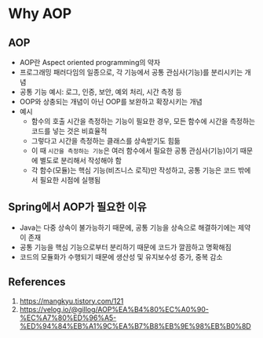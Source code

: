 # Why AOP

## AOP

- AOP란 Aspect oriented programming의 약자
- 프로그래밍 패러다임의 일종으로, 각 기능에서 공통 관심사(기능)를 분리시키는 개념
- 공통 기능 예시: 로그, 인증, 보안, 예외 처리, 시간 측정 등
- OOP와 상충되는 개념이 아닌 OOP를 보완하고 확장시키는 개념
- 예시
  - 함수의 호출 시간을 측정하는 기능이 필요한 경우, 모든 함수에 시간을 측정하는 코드를 넣는 것은 비효율적
  - 그렇다고 시간을 측정하는 클래스를 상속받기도 힘듦
  - 이 때 `시간을 측정하는 기능`은 여러 함수에서 필요한 공통 관심사(기능)이기 때문에 별도로 분리해서 작성해야 함
  - 각 함수(모듈)는 핵심 기능(비즈니스 로직)만 작성하고, 공통 기능은 코드 밖에서 필요한 시점에 실행됨

## Spring에서 AOP가 필요한 이유

- Java는 다중 상속이 불가능하기 때문에, 공통 기능을 상속으로 해결하기에는 제약이 존재
- 공통 기능을 핵심 기능으로부터 분리하기 때문에 코드가 깔끔하고 명확해짐
- 코드의 모듈화가 수행되기 때문에 생산성 및 유지보수성 증가, 중복 감소

## References

1. https://mangkyu.tistory.com/121
2. https://velog.io/@gillog/AOP%EA%B4%80%EC%A0%90-%EC%A7%80%ED%96%A5-%ED%94%84%EB%A1%9C%EA%B7%B8%EB%9E%98%EB%B0%8D

